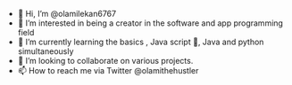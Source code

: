 - 👋 Hi, I’m @olamilekan6767
- 👀 I’m interested in being a creator in the software and app programming field
- 🌱 I’m currently learning the basics , Java script 🦊, Java and python simultaneously
- 💞️ I’m looking to collaborate on various projects.  
- 📫 How to reach me via Twitter @olamithehustler

<!---
olamilekan6767/olamilekan6767 is a ✨ special ✨ repository because its `README.md` (this file) appears on your GitHub profile.
You can click the Preview link to take a look at your changes.
--->
